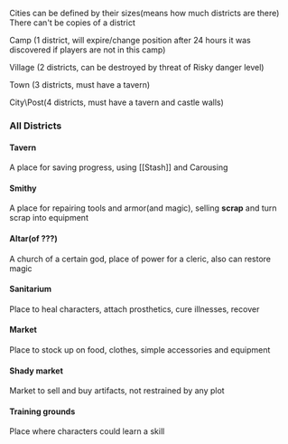 Cities can be defined by their sizes(means how much districts are there)
There can't be copies of a district

Camp (1 district, will expire/change position after 24 hours it was discovered if players are not in this camp)

Village (2 districts, can be destroyed by threat of Risky danger level)

Town (3 districts, must have a tavern)

City\Post(4 districts, must have a tavern and castle walls)
### All Districts

#### Tavern
A place for saving progress, using [[Stash]] and Carousing
#### Smithy
A place for repairing tools and armor(and magic), selling **scrap** and turn scrap into equipment
#### Altar(of ???)
A church of a certain god, place of power for a cleric, also can restore magic
#### Sanitarium
Place to heal characters, attach prosthetics, cure illnesses, recover
#### Market
Place to stock up on food, clothes, simple accessories and equipment
#### Shady market
Market to sell and buy artifacts, not restrained by any plot
#### Training grounds
Place where characters could learn a skill

